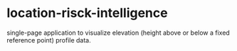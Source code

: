 # location-risck-intelligence
single-page application to visualize elevation (height above or below a fixed reference point) profile data.
